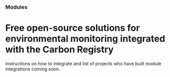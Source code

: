 ### Modules 
# Free open-source solutions for environmental monitoring integrated with the Carbon Registry
Instructions on how to integrate and list of projects who have built module integrations coming soon.
